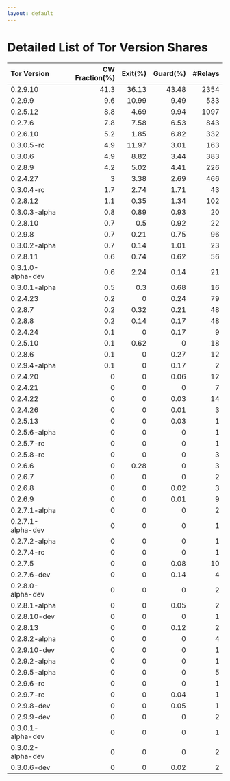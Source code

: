 ```yaml
---
layout: default
---
```



# Detailed List of Tor Version Shares

| Tor Version       |   CW Fraction(%) |   Exit(%) |   Guard(%) |   #Relays |
|:------------------|-----------------:|----------:|-----------:|----------:|
| 0.2.9.10          |             41.3 |     36.13 |      43.48 |      2354 |
| 0.2.9.9           |              9.6 |     10.99 |       9.49 |       533 |
| 0.2.5.12          |              8.8 |      4.69 |       9.94 |      1097 |
| 0.2.7.6           |              7.8 |      7.58 |       6.53 |       843 |
| 0.2.6.10          |              5.2 |      1.85 |       6.82 |       332 |
| 0.3.0.5-rc        |              4.9 |     11.97 |       3.01 |       163 |
| 0.3.0.6           |              4.9 |      8.82 |       3.44 |       383 |
| 0.2.8.9           |              4.2 |      5.02 |       4.41 |       226 |
| 0.2.4.27          |              3   |      3.38 |       2.69 |       466 |
| 0.3.0.4-rc        |              1.7 |      2.74 |       1.71 |        43 |
| 0.2.8.12          |              1.1 |      0.35 |       1.34 |       102 |
| 0.3.0.3-alpha     |              0.8 |      0.89 |       0.93 |        20 |
| 0.2.8.10          |              0.7 |      0.5  |       0.92 |        22 |
| 0.2.9.8           |              0.7 |      0.21 |       0.75 |        96 |
| 0.3.0.2-alpha     |              0.7 |      0.14 |       1.01 |        23 |
| 0.2.8.11          |              0.6 |      0.74 |       0.62 |        56 |
| 0.3.1.0-alpha-dev |              0.6 |      2.24 |       0.14 |        21 |
| 0.3.0.1-alpha     |              0.5 |      0.3  |       0.68 |        16 |
| 0.2.4.23          |              0.2 |      0    |       0.24 |        79 |
| 0.2.8.7           |              0.2 |      0.32 |       0.21 |        48 |
| 0.2.8.8           |              0.2 |      0.14 |       0.17 |        48 |
| 0.2.4.24          |              0.1 |      0    |       0.17 |         9 |
| 0.2.5.10          |              0.1 |      0.62 |       0    |        18 |
| 0.2.8.6           |              0.1 |      0    |       0.27 |        12 |
| 0.2.9.4-alpha     |              0.1 |      0    |       0.17 |         2 |
| 0.2.4.20          |              0   |      0    |       0.06 |        12 |
| 0.2.4.21          |              0   |      0    |       0    |         7 |
| 0.2.4.22          |              0   |      0    |       0.03 |        14 |
| 0.2.4.26          |              0   |      0    |       0.01 |         3 |
| 0.2.5.13          |              0   |      0    |       0.03 |         1 |
| 0.2.5.6-alpha     |              0   |      0    |       0    |         1 |
| 0.2.5.7-rc        |              0   |      0    |       0    |         1 |
| 0.2.5.8-rc        |              0   |      0    |       0    |         3 |
| 0.2.6.6           |              0   |      0.28 |       0    |         3 |
| 0.2.6.7           |              0   |      0    |       0    |         2 |
| 0.2.6.8           |              0   |      0    |       0.02 |         3 |
| 0.2.6.9           |              0   |      0    |       0.01 |         9 |
| 0.2.7.1-alpha     |              0   |      0    |       0    |         2 |
| 0.2.7.1-alpha-dev |              0   |      0    |       0    |         1 |
| 0.2.7.2-alpha     |              0   |      0    |       0    |         1 |
| 0.2.7.4-rc        |              0   |      0    |       0    |         1 |
| 0.2.7.5           |              0   |      0    |       0.08 |        10 |
| 0.2.7.6-dev       |              0   |      0    |       0.14 |         4 |
| 0.2.8.0-alpha-dev |              0   |      0    |       0    |         2 |
| 0.2.8.1-alpha     |              0   |      0    |       0.05 |         2 |
| 0.2.8.10-dev      |              0   |      0    |       0    |         1 |
| 0.2.8.13          |              0   |      0    |       0.12 |         2 |
| 0.2.8.2-alpha     |              0   |      0    |       0    |         4 |
| 0.2.9.10-dev      |              0   |      0    |       0    |         1 |
| 0.2.9.2-alpha     |              0   |      0    |       0    |         1 |
| 0.2.9.5-alpha     |              0   |      0    |       0    |         5 |
| 0.2.9.6-rc        |              0   |      0    |       0    |         1 |
| 0.2.9.7-rc        |              0   |      0    |       0.04 |         1 |
| 0.2.9.8-dev       |              0   |      0    |       0.05 |         1 |
| 0.2.9.9-dev       |              0   |      0    |       0    |         2 |
| 0.3.0.1-alpha-dev |              0   |      0    |       0    |         1 |
| 0.3.0.2-alpha-dev |              0   |      0    |       0    |         2 |
| 0.3.0.6-dev       |              0   |      0    |       0.02 |         2 |